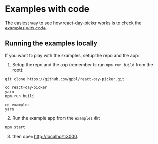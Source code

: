# Examples with code

The easiest way to see how react-day-picker works is to check the [examples with code](http://react-day-picker.js.org/examples).

## Running the examples locally

If you want to play with the examples, setup the repo and the app:

1. Setup the repo and the app (remember to run `npm run build` from the root):

```
git clone https://github.com/gpbl/react-day-picker.git

cd react-day-picker
yarn
npm run build

cd examples
yarn
```

2. Run the example app from the `examples` dir:

```
npm start
```

3. then open [http://localhost:3000](http://localhost:3000).